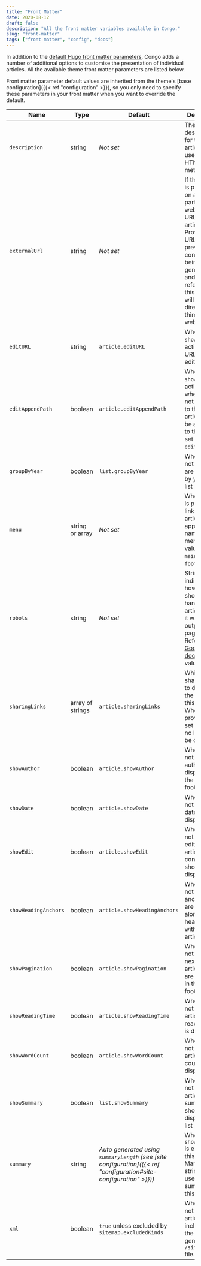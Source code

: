 ```yaml
---
title: "Front Matter"
date: 2020-08-12
draft: false
description: "All the front matter variables available in Congo."
slug: "front-matter"
tags: ["front matter", "config", "docs"]
---
```


In addition to the [default Hugo front matter parameters](https://gohugo.io/content-management/front-matter/#front-matter-variables), Congo adds a number of additional options to customise the presentation of individual articles. All the available theme front matter parameters are listed below.

Front matter parameter default values are inherited from the theme's [base configuration]({{< ref "configuration" >}}), so you only need to specify these parameters in your front matter when you want to override the default.

<!-- prettier-ignore-start -->
|Name|Type|Default|Description|
| --- | --- | --- | --- |
|`description`|string|_Not set_|The text description for the article. It is used in the HTML metadata.|
|`externalUrl`|string|_Not set_|If this article is published on a third-party website, the URL to this article. Providing a URL will prevent a content page being generated and any references to this article will link directly to the third-party website.|
|`editURL`|string|`article.editURL`|When `showEdit` is active, the URL for the edit link.|
|`editAppendPath`|boolean|`article.editAppendPath`|When `showEdit` is active, whether or not the path to the current article should be appended to the URL set at `editURL`.|
|`groupByYear`|boolean|`list.groupByYear`|Whether or not articles are grouped by year on list pages.|
|`menu`|string or array|_Not set_|When a value is provided, a link to this article will appear in the named menus. Valid values are `main` or `footer`.|
|`robots`|string|_Not set_|String that indicates how robots should handle this article. If set, it will be output in the page head. Refer to [Google's docs](https://developers.google.com/search/docs/advanced/robots/robots_meta_tag#directives) for valid values.|
|`sharingLinks`|array of strings|`article.sharingLinks`|Which sharing links to display at the end of this article. When not provided, or set to `false` no links will be displayed.|
|`showAuthor`|boolean|`article.showAuthor`|Whether or not the author box is displayed in the article footer.|
|`showDate`|boolean|`article.showDate`|Whether or not article dates are displayed.|
|`showEdit`|boolean|`article.showEdit`|Whether or not the link to edit the article content should be displayed.|
|`showHeadingAnchors`|boolean|`article.showHeadingAnchors`|Whether or not heading anchor links are displayed alongside headings within this article.|
|`showPagination`|boolean|`article.showPagination`|Whether or not the next/previous article links are displayed in the article footer.|
|`showReadingTime`|boolean|`article.showReadingTime`|Whether or not the article reading time is displayed.|
|`showWordCount`|boolean|`article.showWordCount`|Whether or not the article word count is displayed.|
|`showSummary`|boolean|`list.showSummary`|Whether or not the article summary should be displayed on list pages.|
|`summary`|string|_Auto generated using `summaryLength` (see [site configuration]({{< ref "configuration#site-configuration" >}}))_|When `showSummary` is enabled, this is the Markdown string to be used as the summary for this article.|
|`xml`|boolean|`true` unless excluded by `sitemap.excludedKinds`|Whether or not this article is included in the generated `/sitemap.xml` file.|
<!-- prettier-ignore-end -->

